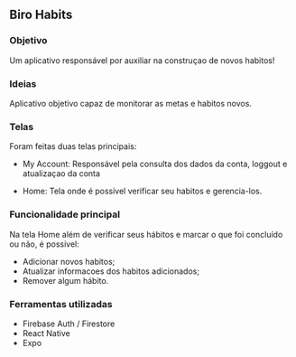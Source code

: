 ## Biro Habits

### Objetivo

Um aplicativo responsável por auxiliar na construçao de novos habitos!

### Ideias

Aplicativo objetivo capaz de monitorar as metas e habitos novos.

### Telas

Foram feitas duas telas principais:

- My Account: Responsável pela consulta dos dados da conta, loggout e atualizaçao da conta

- Home: Tela onde é possivel verificar seu habitos e gerencia-los.

### Funcionalidade principal

Na tela Home além de verificar seus hábitos e marcar o que foi concluído ou não, é possivel:

- Adicionar novos habitos;
- Atualizar informacoes dos habitos adicionados;
- Remover algum hábito.

### Ferramentas utilizadas

- Firebase Auth / Firestore
- React Native
- Expo




